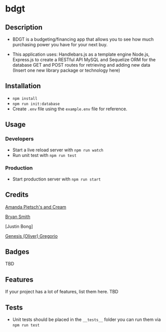 # bdgt

## Description

- BDGT is a budgeting/financing app that allows you to see how much purchasing power you have for your next buy.

- This application uses:
Handlebars.js as a template engine
Node.js, Express.js to create a RESTful API
MySQL and Sequelize ORM for the database
GET and POST routes for retrieving and adding new data
(Insert one new library package or technology here)

## Installation

- `npm install`
- `npm run init:database`
- Create `.env` file using the `example.env` file for reference.

## Usage

### Developers

- Start a live reload server with `npm run watch`
- Run unit test with `npm run test`

### Production

- Start production server with `npm run start`

## Credits

[Amanda Pietsch's and Cream](https://github.com/apietsch4117)

[Bryan Smith](https://github.com/smitbry17)

[Justin Bong]

[Genesis (Oliver) Gregorio](https://github.com/theurbanspectacle)

## Badges

TBD

## Features

If your project has a lot of features, list them here.
TBD

## Tests

- Unit tests should be placed in the `__tests__` folder you can run them via `npm run test`